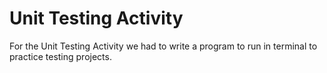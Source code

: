 # Unit Testing Activity
For the Unit Testing Activity we had to write a program to run in terminal to practice testing projects.